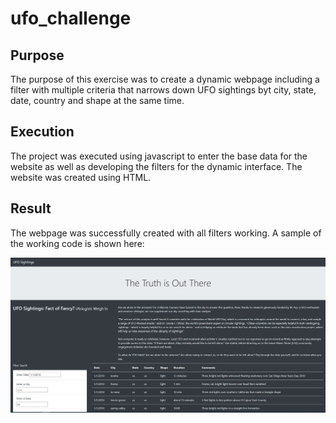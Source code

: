 # ufo_challenge

## Purpose
The purpose of this exercise was to create a dynamic webpage including a filter with multiple criteria that narrows down UFO sightings byt city, state, date, country and shape at the same time.

## Execution
The project was executed using javascript to enter the base data for the website as well as developing the filters for the dynamic interface.  The website was created using HTML.


## Result
The webpage was successfully created with all filters working.  A sample of the working code is shown here:

![image-name](Capture.PNG)
